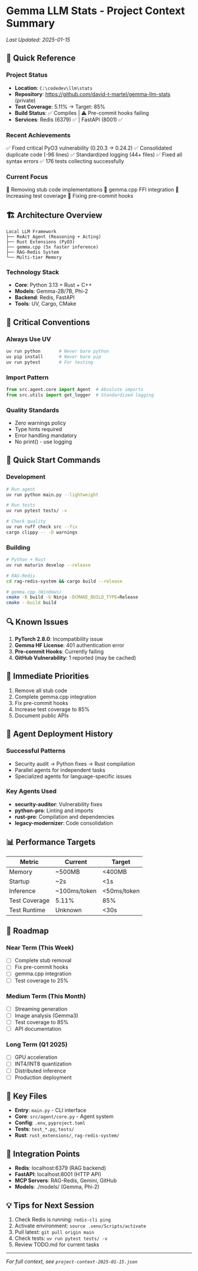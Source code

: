 # Gemma LLM Stats - Project Context Summary
*Last Updated: 2025-01-15*

## 🎯 Quick Reference

### Project Status
- **Location**: `C:\codedev\llm\stats`
- **Repository**: https://github.com/david-t-martel/gemma-llm-stats (private)
- **Test Coverage**: 5.11% → Target: 85%
- **Build Status**: ✅ Compiles | ⚠️ Pre-commit hooks failing
- **Services**: Redis (6379) ✅ | FastAPI (8001) ✅

### Recent Achievements
✅ Fixed critical PyO3 vulnerability (0.20.3 → 0.24.2)
✅ Consolidated duplicate code (-96 lines)
✅ Standardized logging (44+ files)
✅ Fixed all syntax errors
✅ 176 tests collecting successfully

### Current Focus
🔧 Removing stub code implementations
🔧 gemma.cpp FFI integration
🔧 Increasing test coverage
🔧 Fixing pre-commit hooks

## 🏗️ Architecture Overview

```
Local LLM Framework
├── ReAct Agent (Reasoning + Acting)
├── Rust Extensions (PyO3)
├── gemma.cpp (5x faster inference)
├── RAG-Redis System
└── Multi-tier Memory
```

### Technology Stack
- **Core**: Python 3.13 + Rust + C++
- **Models**: Gemma-2B/7B, Phi-2
- **Backend**: Redis, FastAPI
- **Tools**: UV, Cargo, CMake

## 📝 Critical Conventions

### Always Use UV
```bash
uv run python       # Never bare python
uv pip install      # Never bare pip
uv run pytest       # For testing
```

### Import Pattern
```python
from src.agent.core import Agent  # Absolute imports
from src.utils import get_logger  # Standardized logging
```

### Quality Standards
- Zero warnings policy
- Type hints required
- Error handling mandatory
- No print() - use logging

## 🚀 Quick Start Commands

### Development
```bash
# Run agent
uv run python main.py --lightweight

# Run tests
uv run pytest tests/ -v

# Check quality
uv run ruff check src --fix
cargo clippy -- -D warnings
```

### Building
```bash
# Python + Rust
uv run maturin develop --release

# RAG-Redis
cd rag-redis-system && cargo build --release

# gemma.cpp (Windows)
cmake -B build -G Ninja -DCMAKE_BUILD_TYPE=Release
cmake --build build
```

## 🔍 Known Issues

1. **PyTorch 2.8.0**: Incompatibility issue
2. **Gemma HF License**: 401 authentication error
3. **Pre-commit Hooks**: Currently failing
4. **GitHub Vulnerability**: 1 reported (may be cached)

## 🎯 Immediate Priorities

1. Remove all stub code
2. Complete gemma.cpp integration
3. Fix pre-commit hooks
4. Increase test coverage to 85%
5. Document public APIs

## 🤖 Agent Deployment History

### Successful Patterns
- Security audit → Python fixes → Rust compilation
- Parallel agents for independent tasks
- Specialized agents for language-specific issues

### Key Agents Used
- **security-auditor**: Vulnerability fixes
- **python-pro**: Linting and imports
- **rust-pro**: Compilation and dependencies
- **legacy-modernizer**: Code consolidation

## 📊 Performance Targets

| Metric | Current | Target |
|--------|---------|--------|
| Memory | ~500MB | <400MB |
| Startup | ~2s | <1s |
| Inference | ~100ms/token | <50ms/token |
| Test Coverage | 5.11% | 85% |
| Test Runtime | Unknown | <30s |

## 🔮 Roadmap

### Near Term (This Week)
- [ ] Complete stub removal
- [ ] Fix pre-commit hooks
- [ ] gemma.cpp integration
- [ ] Test coverage to 25%

### Medium Term (This Month)
- [ ] Streaming generation
- [ ] Image analysis (Gemma3)
- [ ] Test coverage to 85%
- [ ] API documentation

### Long Term (Q1 2025)
- [ ] GPU acceleration
- [ ] INT4/INT8 quantization
- [ ] Distributed inference
- [ ] Production deployment

## 📁 Key Files

- **Entry**: `main.py` - CLI interface
- **Core**: `src/agent/core.py` - Agent system
- **Config**: `.env`, `pyproject.toml`
- **Tests**: `test_*.py`, `tests/`
- **Rust**: `rust_extensions/`, `rag-redis-system/`

## 🔗 Integration Points

- **Redis**: localhost:6379 (RAG backend)
- **FastAPI**: localhost:8001 (HTTP API)
- **MCP Servers**: RAG-Redis, Gemini, GitHub
- **Models**: ./models/ (Gemma, Phi-2)

## 💡 Tips for Next Session

1. Check Redis is running: `redis-cli ping`
2. Activate environment: `source .venv/Scripts/activate`
3. Pull latest: `git pull origin main`
4. Check tests: `uv run pytest tests/ -v`
5. Review TODO.md for current tasks

---

*For full context, see `project-context-2025-01-15.json`*
